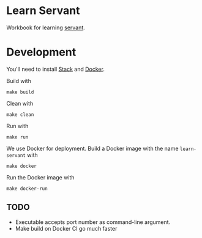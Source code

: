 # Learn Servant

Workbook for learning [servant](http://haskell-servant.readthedocs.io).

# Development

You'll need to install [Stack](https://docs.haskellstack.org/en/stable/README/)
and [Docker](https://www.docker.com/products/overview#/install_the_platform).

Build with

    make build

Clean with

    make clean

Run with

    make run

We use Docker for deployment. Build a Docker image with the name
`learn-servant` with

    make docker

Run the Docker image with

    make docker-run

## TODO

* Executable accepts port number as command-line argument.
* Make build on Docker CI go much faster
